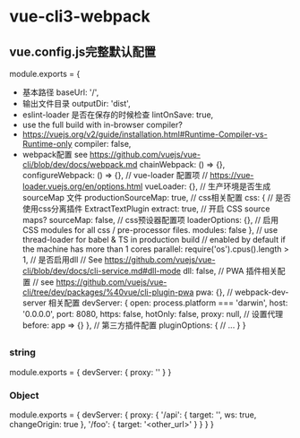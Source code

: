 # vue-cli3-webpack
## vue.config.js完整默认配置
module.exports = {
 * 基本路径
 baseUrl: '/',
 * 输出文件目录
 outputDir: 'dist',
 * eslint-loader 是否在保存的时候检查
 lintOnSave: true,
 * use the full build with in-browser compiler?
 * https://vuejs.org/v2/guide/installation.html#Runtime-Compiler-vs-Runtime-only
 compiler: false,
 * webpack配置
 see https://github.com/vuejs/vue-cli/blob/dev/docs/webpack.md
 chainWebpack: () => {},
 configureWebpack: () => {},
 // vue-loader 配置项
 // https://vue-loader.vuejs.org/en/options.html
 vueLoader: {},
 // 生产环境是否生成 sourceMap 文件
 productionSourceMap: true,
 // css相关配置
 css: {
  // 是否使用css分离插件 ExtractTextPlugin
  extract: true,
  // 开启 CSS source maps?
  sourceMap: false,
  // css预设器配置项
  loaderOptions: {},
  // 启用 CSS modules for all css / pre-processor files.
  modules: false
 },
 // use thread-loader for babel & TS in production build
 // enabled by default if the machine has more than 1 cores
 parallel: require('os').cpus().length > 1,
 // 是否启用dll
 // See https://github.com/vuejs/vue-cli/blob/dev/docs/cli-service.md#dll-mode
 dll: false,
 // PWA 插件相关配置
 // see https://github.com/vuejs/vue-cli/tree/dev/packages/%40vue/cli-plugin-pwa
 pwa: {},
 // webpack-dev-server 相关配置
 devServer: {
  open: process.platform === 'darwin',
  host: '0.0.0.0',
  port: 8080,
  https: false,
  hotOnly: false,
  proxy: null, // 设置代理
  before: app => {}
 },
 // 第三方插件配置
 pluginOptions: {
  // ...
 }
}

##
### string
module.exports = {
 devServer: {
  proxy: '<url>'
 }
}
### Object
module.exports = {
 devServer: {
  proxy: {
   '/api': {
    target: '<url>',
    ws: true,
    changeOrigin: true
   },
   '/foo': {
    target: '<other_url>'
   }
  }
 }
}
